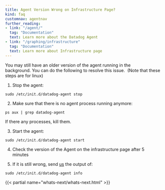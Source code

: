 ```yaml
---
title: Agent Version Wrong on Infrastructure Page?
kind: faq
customnav: agentnav
further_reading:
- link: "/agent/"
  tag: "Documentation"
  text: Learn more about the Datadog Agent
- link: "/graphing/infrastructure"
  tag: "Documentation"
  text: Learn more about Infrastructure page
---
```


You may still have an older version of the agent running in the background. You can do the following to resolve this issue.  (Note that these steps are for linux)

1. Stop the agent:
```
sudo /etc/init.d/datadog-agent stop
```
2. Make sure that there is no agent process running anymore:
```
ps aux | grep datadog-agent
```
If there any processes, kill them.

3. Start the agent:
```
sudo /etc/init.d/datadog-agent start
```
4. Check the version of the Agent on the infrastructure page after 5 minutes

5. If it is still wrong, send [us](/help) the output of:
```
sudo /etc/init.d/datadog-agent info
```

{{< partial name="whats-next/whats-next.html" >}}